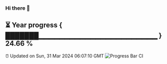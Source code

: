 ### Hi there 👋
⏳ Year progress { ███████▁▁▁▁▁▁▁▁▁▁▁▁▁▁▁▁▁▁▁▁▁▁▁ } 24.66 %
---
⏰ Updated on Sun, 31 Mar 2024 06:07:10 GMT
![Progress Bar CI](https://github.com/Moyi321/Moyi321/workflows/Progress%20Bar%20CI/badge.svg)
